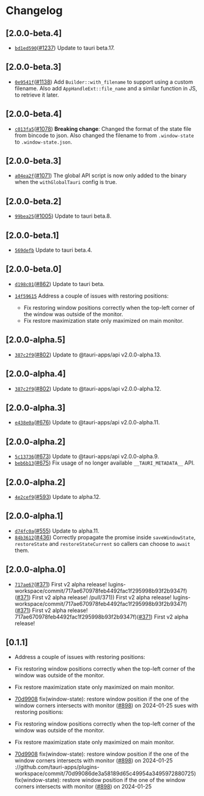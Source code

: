 # Changelog

## \[2.0.0-beta.4]

- [`bd1ed590`](https://github.com/tauri-apps/plugins-workspace/commit/bd1ed5903ffcce5500310dac1e59e8c67674ef1e)([#1237](https://github.com/tauri-apps/plugins-workspace/pull/1237)) Update to tauri beta.17.

## \[2.0.0-beta.3]

- [`0e9541f`](https://github.com/tauri-apps/plugins-workspace/commit/0e9541fe8990395de7cc8887bc46b3f3665b44e1)([#1138](https://github.com/tauri-apps/plugins-workspace/pull/1138)) Add `Builder::with_filename` to support using a custom filename. Also add `AppHandleExt::file_name` and a similar function in JS, to retrieve it later.

## \[2.0.0-beta.4]

- [`c013fa5`](https://github.com/tauri-apps/plugins-workspace/commit/c013fa52cd66885cf457a64e75373cb2066bc849)([#1078](https://github.com/tauri-apps/plugins-workspace/pull/1078)) **Breaking change**: Changed the format of the state file from bincode to json. Also changed the filename to from `.window-state` to `.window-state.json`.

## \[2.0.0-beta.3]

- [`a04ea2f`](https://github.com/tauri-apps/plugins-workspace/commit/a04ea2f38294d5a3987578283badc8eec87a7752)([#1071](https://github.com/tauri-apps/plugins-workspace/pull/1071)) The global API script is now only added to the binary when the `withGlobalTauri` config is true.

## \[2.0.0-beta.2]

- [`99bea25`](https://github.com/tauri-apps/plugins-workspace/commit/99bea2559c2c0648c2519c50a18cd124dacef57b)([#1005](https://github.com/tauri-apps/plugins-workspace/pull/1005)) Update to tauri beta.8.

## \[2.0.0-beta.1]

- [`569defb`](https://github.com/tauri-apps/plugins-workspace/commit/569defbe9492e38938554bb7bdc1be9151456d21) Update to tauri beta.4.

## \[2.0.0-beta.0]

- [`d198c01`](https://github.com/tauri-apps/plugins-workspace/commit/d198c014863ee260cb0de88a14b7fc4356ef7474)([#862](https://github.com/tauri-apps/plugins-workspace/pull/862)) Update to tauri beta.

- [`14f59615`](https://github.com/tauri-apps/plugins-workspace/commit/14f5961569c7d759d8d6d836352c787484594bd5) Address a couple of issues with restoring positions:

  - Fix restoring window positions correctly when the top-left corner of the window was outside of the monitor.
  - Fix restore maximization state only maximized on main monitor.

## \[2.0.0-alpha.5]

- [`387c2f9`](https://github.com/tauri-apps/plugins-workspace/commit/387c2f9e0ce4c75c07ffa3fd76391a25b58f5daf)([#802](https://github.com/tauri-apps/plugins-workspace/pull/802)) Update to @tauri-apps/api v2.0.0-alpha.13.

## \[2.0.0-alpha.4]

- [`387c2f9`](https://github.com/tauri-apps/plugins-workspace/commit/387c2f9e0ce4c75c07ffa3fd76391a25b58f5daf)([#802](https://github.com/tauri-apps/plugins-workspace/pull/802)) Update to @tauri-apps/api v2.0.0-alpha.12.

## \[2.0.0-alpha.3]

- [`e438e0a`](https://github.com/tauri-apps/plugins-workspace/commit/e438e0a62d4b430a5159f05f13ecd397dd891a0d)([#676](https://github.com/tauri-apps/plugins-workspace/pull/676)) Update to @tauri-apps/api v2.0.0-alpha.11.

## \[2.0.0-alpha.2]

- [`5c13736`](https://github.com/tauri-apps/plugins-workspace/commit/5c137365c60790e8d4037d449e8237aa3fffdab0)([#673](https://github.com/tauri-apps/plugins-workspace/pull/673)) Update to @tauri-apps/api v2.0.0-alpha.9.
- [`beb6b13`](https://github.com/tauri-apps/plugins-workspace/commit/beb6b139eb669dc0346b3de919aed024f649b9d2)([#675](https://github.com/tauri-apps/plugins-workspace/pull/675)) Fix usage of no longer available `__TAURI_METADATA__` API.

## \[2.0.0-alpha.2]

- [`4e2cef9`](https://github.com/tauri-apps/plugins-workspace/commit/4e2cef9b702bbbb9cf4ee17de50791cb21f1b2a4)([#593](https://github.com/tauri-apps/plugins-workspace/pull/593)) Update to alpha.12.

## \[2.0.0-alpha.1]

- [`d74fc0a`](https://github.com/tauri-apps/plugins-workspace/commit/d74fc0a097996e90a37be8f57d50b7d1f6ca616f)([#555](https://github.com/tauri-apps/plugins-workspace/pull/555)) Update to alpha.11.
- [`84b3612`](https://github.com/tauri-apps/plugins-workspace/commit/84b3612393e3d0d4faeebe1e61cb7d7973556503)([#436](https://github.com/tauri-apps/plugins-workspace/pull/436)) Correctly propagate the promise inside `saveWindowState`, `restoreState` and `restoreStateCurrent` so callers can choose to `await` them.

## \[2.0.0-alpha.0]

- [`717ae67`](https://github.com/tauri-apps/plugins-workspace/commit/717ae670978feb4492fac1f295998b93f2b9347f)([#371](https://github.com/tauri-apps/plugins-workspace/pull/371)) First v2 alpha release!
  lugins-workspace/commit/717ae670978feb4492fac1f295998b93f2b9347f)([#371](https://github.com/tauri-apps/plugins-workspace/pull/371)) First v2 alpha release!
  /pull/371)) First v2 alpha release!
  lugins-workspace/commit/717ae670978feb4492fac1f295998b93f2b9347f)([#371](https://github.com/tauri-apps/plugins-workspace/pull/371)) First v2 alpha release!
  717ae670978feb4492fac1f295998b93f2b9347f)([#371](https://github.com/tauri-apps/plugins-workspace/pull/371)) First v2 alpha release!

## \[0.1.1]

- Address a couple of issues with restoring positions:

- Fix restoring window positions correctly when the top-left corner of the window was outside of the monitor.

- Fix restore maximization state only maximized on main monitor.

- [70d9908](https://github.com/tauri-apps/plugins-workspace/commit/70d99086de3a58189d65c49954a3495972880725) fix(window-state): restore window position if the one of the window corners intersects with monitor ([#898](https://github.com/tauri-apps/plugins-workspace/pull/898)) on 2024-01-25
  sues with restoring positions:

- Fix restoring window positions correctly when the top-left corner of the window was outside of the monitor.

- Fix restore maximization state only maximized on main monitor.

- [70d9908](https://github.com/tauri-apps/plugins-workspace/commit/70d99086de3a58189d65c49954a3495972880725) fix(window-state): restore window position if the one of the window corners intersects with monitor ([#898](https://github.com/tauri-apps/plugins-workspace/pull/898)) on 2024-01-25
://github.com/tauri-apps/plugins-workspace/commit/70d99086de3a58189d65c49954a3495972880725) fix(window-state): restore window position if the one of the window corners intersects with monitor ([#898](https://github.com/tauri-apps/plugins-workspace/pull/898)) on 2024-01-25
